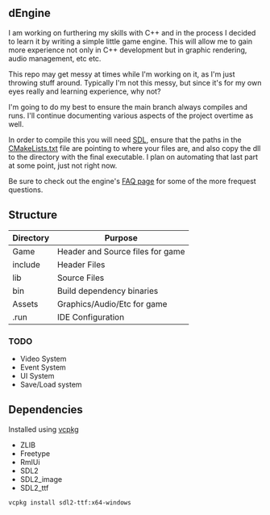 ## dEngine

I am working on furthering my skills with C++ and in the process I decided to learn it by writing a simple little game engine.  This will allow me to gain more experience not only in C++ development but in graphic rendering, audio management, etc etc.  

This repo may get messy at times while I'm working on it, as I'm just throwing stuff around.  Typically I'm not this messy, but since it's for my own eyes really and learning experience, why not?

I'm going to do my best to ensure the main branch always compiles and runs.  I'll continue documenting various aspects of the project overtime as well.

In order to compile this you will need [SDL](https://github.com/libsdl-org/SDL/releases/tag/release-2.26.5), ensure that the paths in the [CMakeLists.txt](CMakeLists.txt) file are pointing to where your files are, and also copy the dll to the directory with the final executable.  I plan on automating that last part at some point, just not right now.

Be sure to check out the engine's [FAQ page](FAQ.md) for some of the more frequest questions.

## Structure

|Directory|Purpose|
|---|---|
|Game|Header and Source files for game|
|include|Header Files|
|lib|Source Files|
|bin|Build dependency binaries|
|Assets|Graphics/Audio/Etc for game|
|.run|IDE Configuration|

### TODO

* Video System
* Event System
* UI System
* Save/Load system

## Dependencies

Installed using [vcpkg](https://vcpkg.io/)

* ZLIB
* Freetype
* RmlUi
* SDL2
* SDL2_image
* SDL2_ttf

```
vcpkg install sdl2-ttf:x64-windows
```
